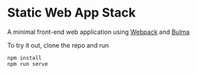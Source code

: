 # Static Web App Stack

A minimal front-end web application using [Webpack](https://webpack.github.io/) and [Bulma](https://bulma.io/)

To try it out, clone the repo and run

```
npm install
npm run serve
```
